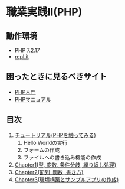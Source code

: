 # 職業実践Ⅱ(PHP)

## 動作環境

- PHP 7.2.17
- [repl.it](https://repl.it)

## 困ったときに見るべきサイト

- [PHP入門](https://www.javadrive.jp/php/)
- [PHPマニュアル](https://www.php.net/manual/ja/index.php)

## 目次

1. [チュートリアル(PHPを触ってみる)](https://github.com/qst-exe/carrier2-php/tree/master/tutorial)
    1. Hello Worldの実行
    1. フォームの作成
    1. ファイルへの書き込み機能の作成
1. [Chapter1(型, 変数, 条件分岐, 繰り返し処理)](https://github.com/qst-exe/carrier2-php/tree/master/chapter1)
1. [Chapter2(配列, 関数, 書き方)](https://github.com/qst-exe/carrier2-php/tree/master/chapter2)
1. [Chapter3(環境構築とサンプルアプリの作成)](https://github.com/qst-exe/carrier2-php/tree/master/chapter3) 
